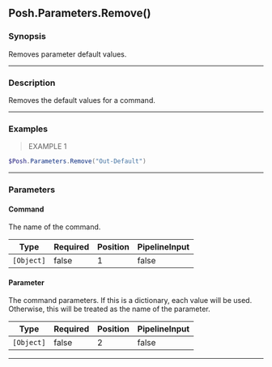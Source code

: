 Posh.Parameters.Remove()
------------------------

### Synopsis
Removes parameter default values.

---

### Description

Removes the default values for a command.

---

### Examples
> EXAMPLE 1

```PowerShell
$Posh.Parameters.Remove("Out-Default")
```

---

### Parameters
#### **Command**
The name of the command.

|Type      |Required|Position|PipelineInput|
|----------|--------|--------|-------------|
|`[Object]`|false   |1       |false        |

#### **Parameter**
The command parameters.
If this is a dictionary, each value will be used.
Otherwise, this will be treated as the name of the parameter.

|Type      |Required|Position|PipelineInput|
|----------|--------|--------|-------------|
|`[Object]`|false   |2       |false        |

---
